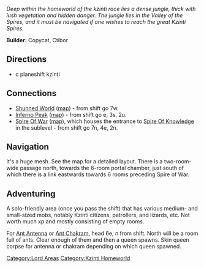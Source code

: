 *Deep within the homeworld of the kzinti race lies a dense jungle, thick
with lush vegetation and hidden danger. The jungle lies in the Valley of
the Spires, and it must be navigated if one wishes to reach the great
Kzinti Spires.*

**Builder:** Copycat, Ctibor

## Directions

-   c planeshift kzinti

## Connections

-   [Shunned World](:Category:Shunned_World.md "wikilink")
    ([map](Shunned_World_Map.md "wikilink")) - from shift go 7w.
-   [Inferno Peak](:Category:Inferno_Peak.md "wikilink")
    ([map](Inferno_Peak_Map.md "wikilink")) - from shift go e, 3s, 2u.
-   [Spire Of War](:Category:Kzinti_Spire_Of_War.md "wikilink")
    ([map](Kzinti_Spire_Of_War_Map.md "wikilink")), which houses the
    entrance to [Spire Of
    Knowledge](:Category:Kzinti_Spire_Of_Knowledge.md "wikilink") in the
    sublevel - from shift go 7n, 4e, 2n.

## Navigation

It's a huge mesh. See the map for a detailed layout. There is a
two-room-wide passage north, towards the 6-room portal chamber, just
south of which there is a link eastwards towards 6 rooms preceding Spire
of War.

## Adventuring

A solo-friendly area (once you pass the shift) that has various medium-
and small-sized mobs, notably Kzinti citizens, patrollers, and lizards,
etc. Not worth much xp and mostly consisting of empty rooms.

For [Ant Antenna](Ant_Antenna "wikilink") or [Ant
Chakram](Ant_Chakram "wikilink"), head 6e, n from shift. North will be a
room full of ants. Clear enough of them and then a queen spawns. Skin
queen corpse for antenna or chakram depending on which queen spawned.

[Category:Lord Areas](Category:Lord_Areas "wikilink") [Category:Kzinti
Homeworld](Category:Kzinti_Homeworld "wikilink")
